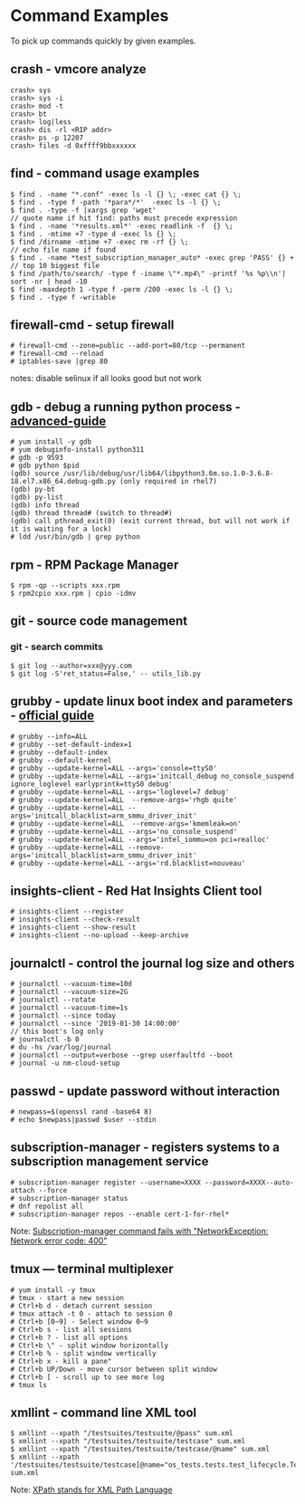 # Command Examples
To pick up commands quickly by given examples.

## crash - vmcore analyze
```
crash> sys
crash> sys -i
crash> mod -t
crash> bt
crash> log|less
crash> dis -rl <RIP addr>
crash> ps -p 12207
crash> files -d 0xffff9bbxxxxxx
```

## find - command usage examples  

```
$ find . -name "*.conf" -exec ls -l {} \; -exec cat {} \; 
$ find . -type f -path '*para*/*'  -exec ls -l {} \;
$ find . -type -f |xargs grep 'wget'
// quote name if hit find: paths must precede expression
$ find . -name '*results.xml*' -exec readlink -f  {} \;
$ find . -mtime +7 -type d -exec ls {} \;
$ find /dirname -mtime +7 -exec rm -rf {} \;
// echo file name if found
$ find . -name *test_subscription_manager_auto* -exec grep 'PASS' {} +
// top 10 biggest file
$ find /path/to/search/ -type f -iname \"*.mp4\" -printf '%s %p\\n'| sort -nr | head -10
$ find -maxdepth 1 -type f -perm /200 -exec ls -l {} \;
$ find . -type f -writable
```

## firewall-cmd - setup firewall
```
# firewall-cmd --zone=public --add-port=80/tcp --permanent
# firewall-cmd --reload
# iptables-save |grep 80
```
notes: disable selinux if all looks good but not work

## gdb - debug a running python process - [advanced-guide](https://devguide.python.org/advanced-tools/gdb/)
```
# yum install -y gdb
# yum debuginfo-install python311
# gdb -p 9593
# gdb python $pid
(gdb) source /usr/lib/debug/usr/lib64/libpython3.6m.so.1.0-3.6.8-18.el7.x86_64.debug-gdb.py (only required in rhel7)
(gdb) py-bt
(gdb) py-list 
(gdb) info thread
(gdb) thread thread# (switch to thread#)
(gdb) call pthread_exit(0) (exit current thread, but will not work if it is waiting for a lock)
# ldd /usr/bin/gdb | grep python
```

## rpm - RPM Package Manager
```
$ rpm -qp --scripts xxx.rpm
$ rpm2cpio xxx.rpm | cpio -idmv
```

## git - source code management
### git - search commits
```
$ git log --author=xxx@yyy.com
$ git log -S'ret_status=False,' -- utils_lib.py
```

## grubby - update linux boot index and parameters - [official guide](https://access.redhat.com/documentation/en-us/red_hat_enterprise_linux/7/html/system_administrators_guide/sec-making_persistent_changes_to_a_grub_2_menu_using_the_grubby_tool)

```
# grubby --info=ALL
# grubby --set-default-index=1
# grubby --default-index
# grubby --default-kernel
# grubby --update-kernel=ALL --args='console=ttyS0'
# grubby --update-kernel=ALL --args='initcall_debug no_console_suspend ignore_loglevel earlyprintk=ttyS0 debug'
# grubby --update-kernel=ALL --args='loglevel=7 debug'
# grubby --update-kernel=ALL  --remove-args='rhgb quite'
# grubby --update-kernel=ALL --args='initcall_blacklist=arm_smmu_driver_init'
# grubby --update-kernel=ALL  --remove-args='kmemleak=on'
# grubby --update-kernel=ALL --args='no_console_suspend'
# grubby --update-kernel=ALL --args='intel_iommu=on pci=realloc'
# grubby --update-kernel=ALL --remove-args='initcall_blacklist=arm_smmu_driver_init'
# grubby --update-kernel=ALL --args='rd.blacklist=nouveau'
```

## insights-client - Red Hat Insights Client tool 
```
# insights-client --register
# insights-client --check-result
# insights-client --show-result
# insights-client --no-upload --keep-archive
```

## journalctl - control the journal log size and others

```
# journalctl --vacuum-time=10d
# journalctl --vacuum-size=2G
# journalctl --rotate
# journalctl --vacuum-time=1s
# journalctl --since today
# journalctl --since '2019-01-30 14:00:00'
// this boot's log only
# journalctl -b 0
# du -hs /var/log/journal
# journalctl --output=verbose --grep userfaultfd --boot
# journal -u nm-cloud-setup
```

## passwd - update password without interaction
```
# newpass=$(openssl rand -base64 8)
# echo $newpass|passwd $user --stdin
```

## subscription-manager - registers systems to a subscription management service
```
# subscription-manager register --username=XXXX --password=XXXX--auto-attach --force
# subscription-manager status
# dnf repolist all
# subscription-manager repos --enable cert-1-for-rhel*
```
Note: [Subscription-manager command fails with "NetworkException: Network error code: 400"](https://access.redhat.com/solutions/5187461)

## tmux — terminal multiplexer
```
# yum install -y tmux
# tmux - start a new session
# Ctrl+b d - detach current session
# tmux attach -t 0 - attach to session 0
# Ctrl+b [0~9] - Select window 0~9
# Ctrl+b s - list all sessions
# Ctrl+b ? - list all options
# Ctrl+b \" - split window horizontally
# Ctrl+b % - split window vertically
# Ctrl+b x - kill a pane"
# Ctrl+b UP/Down - move cursor between split window
# Ctrl+b [ - scroll up to see more log
# tmux ls
```

## xmllint - command line XML tool
```
$ xmllint --xpath "/testsuites/testsuite/@pass" sum.xml
$ xmllint --xpath "/testsuites/testsuite/testcase" sum.xml
$ xmllint --xpath "/testsuites/testsuite/testcase/@name" sum.xml
$ xmllint --xpath '/testsuites/testsuite/testcase[@name="os_tests.tests.test_lifecycle.TestLifeCycle.test_stop_start_vm"]/time' sum.xml
```
Note: [XPath stands for XML Path Language](https://developer.mozilla.org/en-US/docs/Web/XPath)
